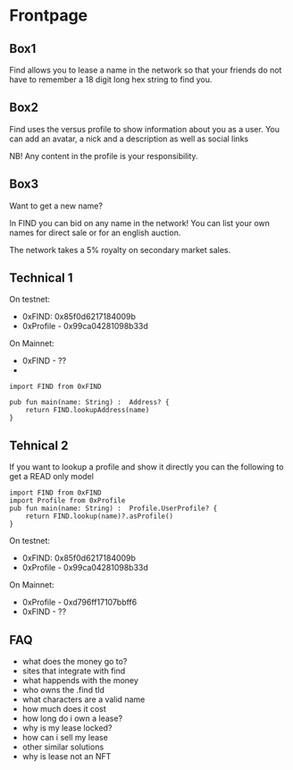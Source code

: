 # Frontpage


## Box1

Find allows you to lease a name in the network so that your friends do not have to remember a 18 digit long hex string to find you.


## Box2
Find uses the versus profile to show information about you as a user. You can add an avatar, a nick and a description as well as social links

NB! Any content in the profile is your responsibility. 

## Box3

Want to get a new name?

In FIND you can bid on any name in the network! You can list your own names for direct sale or for an english auction. 

The network takes a 5% royalty on secondary market sales. 


## Technical 1
On testnet:
 - 0xFIND: 0x85f0d6217184009b
 - 0xProfile - 0x99ca04281098b33d

On Mainnet: 
 - 0xFIND - ??
 - 
```
import FIND from 0xFIND

pub fun main(name: String) :  Address? {
    return FIND.lookupAddress(name)
}
```

## Tehnical 2
If you want to lookup a profile and show it directly you can the following to get a READ only model
```
import FIND from 0xFIND
import Profile from 0xProfile
pub fun main(name: String) :  Profile.UserProfile? {
    return FIND.lookup(name)?.asProfile()
}
```

On testnet:
 - 0xFIND: 0x85f0d6217184009b
 - 0xProfile - 0x99ca04281098b33d

On Mainnet: 
 - 0xProfile - 0xd796ff17107bbff6
 - 0xFIND - ??


## FAQ



 - what does the money go to?
 - sites that integrate with find 
 - what happends with the money
 - who owns the .find tld
 - what characters are a valid name
 - how much does it cost
 - how long do i own a lease?
 - why is my lease locked?
 - how can i sell my lease
 - other similar solutions
 - why is lease not an NFT

